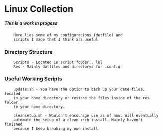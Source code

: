 # Linux Collection
##### This is a work in progess
		Here lies some of my configurations (dotfile) and 
		scripts I made that I think are useful

### Directory Structure
		Scripts - Located in script folder.. lul
		Res - Mainly dotfiles and directorys for .config

### Useful Working Scripts
		update.sh - You have the option to back up your date files, located 
		in your home directory or restore the files inside of the res folder 
		to your home directory.

		cleansetup.sh - Wouldn't encourage use as of now. Will eventually 
		automate the setup of a clean arch install. Mainly haven't finished 
		because I keep breaking my own install.  

